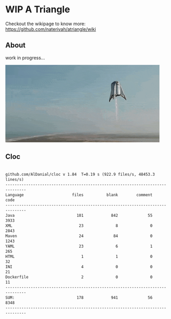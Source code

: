 # WIP A Triangle

  Checkout the wikipage to know more: https://github.com/naterivah/atriangle/wiki

  ## About
  work in progress...

  ![Screenshot](./docs/starhopper.gif?raw=true?style=center)

  ## Cloc 
 ``` 
 
github.com/AlDanial/cloc v 1.84  T=0.19 s (922.9 files/s, 48453.3 lines/s)
-------------------------------------------------------------------------------
Language                     files          blank        comment           code
-------------------------------------------------------------------------------
Java                           101            842             55           3933
XML                             23              8              0           2843
Maven                           24             84              0           1243
YAML                            23              6              1            265
HTML                             1              1              0             32
INI                              4              0              0             21
Dockerfile                       2              0              0             11
-------------------------------------------------------------------------------
SUM:                           178            941             56           8348
------------------------------------------------------------------------------- 
 ```
